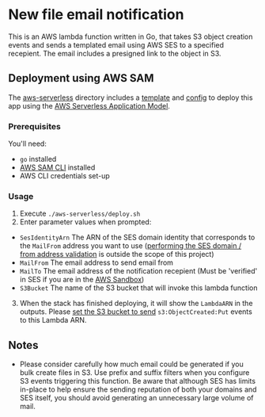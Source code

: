 # New file email notification

This is an AWS lambda function written in Go, that takes S3 object creation events and sends a templated email using AWS SES to a specified recepient. The email includes a presigned link to the object in S3.

## Deployment using AWS SAM

The [aws-serverless](./aws-serverless) directory includes a [template](./aws-serverless/template.yml) and [config](./aws-serverless/samconfig.toml) to deploy this app using the [AWS Serverless Application Model](https://docs.aws.amazon.com/serverless-application-model/latest/developerguide/what-is-sam.html).

### Prerequisites

You'll need:

 - `go` installed
 - [AWS SAM CLI](https://docs.aws.amazon.com/serverless-application-model/latest/developerguide/serverless-sam-cli-install.html) installed
 - AWS CLI credentials set-up

### Usage

 1. Execute `./aws-serverless/deploy.sh` 
 2. Enter parameter values when prompted:
   - `SesIdentityArn` The ARN of the SES domain identity that corresponds to the `MailFrom` address you want to use ([performing the SES domain / from address validation](https://docs.aws.amazon.com/ses/latest/DeveloperGuide/verify-addresses-and-domains.html) is outside the scope of this project)
   - `MailFrom` The email address to send email from
   - `MailTo` The email address of the notification recepient (Must be 'verified' in SES if you are in the [AWS Sandbox](https://docs.aws.amazon.com/ses/latest/DeveloperGuide/request-production-access.html)) 
   - `S3Bucket` The name of the S3 bucket that will invoke this lambda function
 3. When the stack has finished deploying, it will show the `LambdaARN` in the outputs. Please [set the S3 bucket to send](https://docs.aws.amazon.com/AmazonS3/latest/userguide/enable-event-notifications.html) `s3:ObjectCreated:Put` events to this Lambda ARN.

## Notes

 - Please consider carefully how much email could be generated if you bulk create files in S3. Use prefix and suffix filters when you configure S3 events triggering this function. Be aware that although SES has limits in-place to help ensure the sending reputation of both your domains and SES itself, you should avoid generating an unnecessary large volume of mail.
